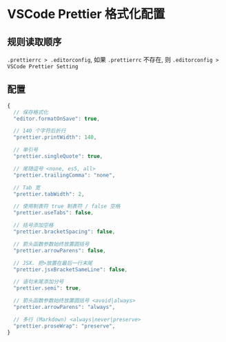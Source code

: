 # VSCode Prettier 格式化配置

## 规则读取顺序

`.prettierrc > .editorconfig`, 如果 `.prettierrc` 不存在, 则 `.editorconfig > VSCode Prettier Setting`

## 配置

```javascript
{
  // 保存格式化
  "editor.formatOnSave": true,

  // 140 个字符后折行
  "prettier.printWidth": 140,

  // 单引号
  "prettier.singleQuote": true,

  // 尾随逗号 <none, es5, all>
  "prettier.trailingComma": "none",

  // Tab 宽
  "prettier.tabWidth": 2,

  // 使用制表符 true 制表符 / false 空格
  "prettier.useTabs": false,

  // 括号添加空格
  "prettier.bracketSpacing": false,

  // 箭头函数参数始终放置圆括号
  "prettier.arrowParens": false,  

  // JSX. 把>放置在最后一行末尾
  "prettier.jsxBracketSameLine": false,

  // 语句末尾添加分号
  "prettier.semi": true,

  // 箭头函数参数始终放置圆括号 <avoid|always>
  "prettier.arrowParens": "always",

  // 多行 (Markdown) <always|never|preserve>
  "prettier.proseWrap": "preserve",
}
```
